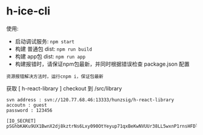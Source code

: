 # h-ice-cli

使用:

* 启动调试服务: `npm start`
* 构建 普通包 dist: `npm run build`
* 构建 app包 dist: `npm run app`
* 构建报错时，请保证npm包最新，并同时根据错误检查 package.json 配置

```
资源报错解决方法时，运行cnpm i，保证包最新
```
获取 [ h-react-library ] checkout 到 /src/library
```
svn address : svn://120.77.68.46:13333/hunzsig/h-react-library
accoutn : guest
password : 123456
```

```
[IO_SECRET]
pSGhbKAKu9UX1BwnX2dj8kztrNs6Lxy090OtYeyup71qxBeKwNVUUr38LL5wxnP1rnsHFDl4N0azANazGlODPutoG0SMq0OIrJZq
```

